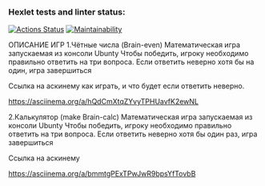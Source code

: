 ### Hexlet tests and linter status:
[![Actions Status](https://github.com/Tw1xan/frontend-project-44/workflows/hexlet-check/badge.svg)](https://github.com/Tw1xan/frontend-project-44/actions)
[![Maintainability](https://api.codeclimate.com/v1/badges/190ed4df6099ebc97adb/maintainability)](https://codeclimate.com/github/Tw1xan/frontend-project-44/maintainability)

ОПИСАНИЕ ИГР
1.Чётные числа (Brain-even)
Математическая игра запускаемая из консоли Ubunty
Чтобы победить, игроку необходимо правильно ответить на три вопроса. Если ответить неверно хотя бы на один, игра завершиться

Ссылка на аскинему как играть, и что будет если ответить неверно.

https://asciinema.org/a/hQdCmXtqZYvyTPHUavfK2ewNL

2.Калькулятор (make Brain-calc)
Математическая игра запускаемая из консоли Ubunty
Чтобы победить, игроку необходимо правильно ответить на три вопроса. Если ответить неверно хотя бы один раз, игра завершиться 

Ссылка на аскинему

https://asciinema.org/a/bmmtgPExTPwJwR9bpsYfTovbB